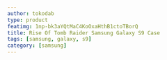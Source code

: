 ```yaml
---
author: tokodab
type: product
featimg: 1np-bk3aYQtMaC4KoOxaHthB1ctoTBorQ
title: Rise Of Tomb Raider Samsung Galaxy S9 Case
tags: [samsung, galaxy, s9]
category: [samsung]
---
```

